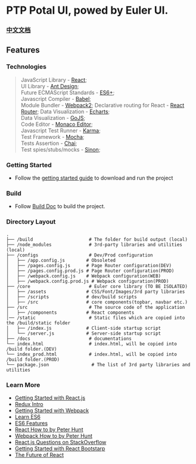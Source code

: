 # PTP Potal UI, powed by Euler UI.

### [中文文档](./README-zh.md)

## Features

### Technologies
> JavaScript Library - [React](https://facebook.github.io/react/);  
> UI Library - [Ant Design](https://github.com/ant-design/ant-design);  
> Future ECMAScript Standards - [ES6+](http://babeljs.io/docs/learn-es2015/);  
> Javascript Compiler - [Babel](http://babeljs.io/);  
> Module Bundler - [Webpack2](https://webpack.js.org/);
> Declarative routing for React  - [React Router](https://github.com/ReactTraining/react-router);
> Data Visualization - [Echarts](http://echarts.baidu.com/);  
> Data Visualization - [GoJS](http://gojs.net/latest/index.html/);  
> Code Editor - [Monaco Editor](https://github.com/Microsoft/monaco-editor);  
> Javascript Test Runner - [Karma](https://karma-runner.github.io/0.13/index.html);  
> Test Framework - [Mocha](http://mochajs.org/);  
> Tests Assertion - [Chai](http://chaijs.com/);  
> Test spies/stubs/mocks - [Sinon](http://sinonjs.org/);  

### Getting Started

  * Follow the [getting started guide](./docs/getting-started.md) to download and run the project

### Build
  * Follow [Build Doc](./docs/build.md) to build the project.

### Directory Layout

```
.
├── /build                     # The folder for build output (local)
├── /node_modules              # 3rd-party libraries and utilities (local)
├── /configs                   # Dev/Prod configuration
│   ├── /app.config.js        # Obsoleted
│   ├── /pages.config.js      # Page Router configuration(DEV)
│   ├── /pages.config.prod.js # Page Router configuration(PROD)
│   ├── /webpack.config.js    # Webpack configuration(WEB)
│   ├── /webpack.config.prod.js # Webpack configuration(PROD)
├── /core                      # Euler core library (TO BE ISOLATED)
│   ├── /assets               # CSS/Font/Images/3rd party libraries
│   ├── /scripts              # dev/build scripts
│   ├── /src                  # core components(topbar, navbar etc.)
├── /src                       # The source code of the application
│   ├── /components           # React components
│── /static                    # Static files which are copied into the /build/static folder
│   ├── /index.js             # Client-side startup script
│   └── /server.js            # Server-side startup script
├── /docs                      # documentations
└── index.html                 # index.html, will be copied into /build folder.(DEV)
└── index_prod.html            # index.html, will be copied into /build folder.(PROD)
└── package.json                # The list of 3rd party libraries and utilities
```

### Learn More

  * [Getting Started with React.js](http://facebook.github.io/react/)
  * [Redux Intro](http://redux.js.org/)
  * [Getting Started with Webpack](https://webpack.github.io/docs/tutorials/getting-started/)
  * [Learn ES6](https://babeljs.io/docs/learn-es6/)
  * [ES6 Features](https://github.com/lukehoban/es6features#readme)
  * [React How to by Peter Hunt](https://github.com/petehunt/react-howto)
  * [Webpack How to by Peter Hunt](https://github.com/petehunt/webpack-howto)
  * [React.js Questions on StackOverflow](http://stackoverflow.com/questions/tagged/reactjs)
  * [Getting Started with React Bootstarp](https://react-bootstrap.github.io/getting-started.html)
  * [The Future of React](https://github.com/reactjs/react-future)